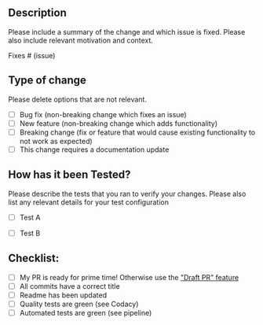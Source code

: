 ## Description

Please include a summary of the change and which issue is fixed. Please also include relevant motivation and context.

Fixes # (issue)

## Type of change

Please delete options that are not relevant.

- [ ] Bug fix (non-breaking change which fixes an issue)
- [ ] New feature (non-breaking change which adds functionality)
- [ ] Breaking change (fix or feature that would cause existing functionality to not work as expected)
- [ ] This change requires a documentation update

## How has it been Tested?

Please describe the tests that you ran to verify your changes. Please also list any relevant details for your test configuration

- [ ] Test A
- [ ] Test B


## Checklist:

- [ ] My PR is ready for prime time! Otherwise use the ["Draft PR" feature](https://help.github.com/en/articles/about-pull-requests#draft-pull-requests)
- [ ] All commits have a correct title
- [ ] Readme has been updated
- [ ] Quality tests are green (see Codacy)
- [ ] Automated tests are green (see pipeline)
